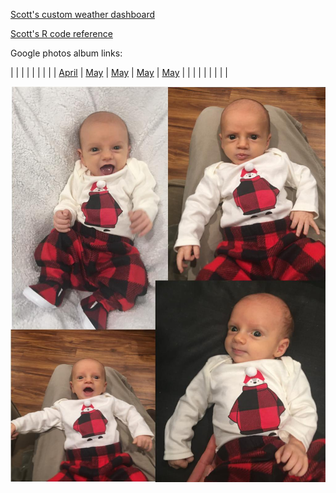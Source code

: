 [Scott's custom weather dashboard](docs/SRM_weather7.html)

[Scott's R code reference](docs/SRM_code.html)

Google photos album links:

|    |    |    |   |   |   |
|   | [April](https://photos.app.goo.gl/6VsoFErA5ABAhpYe9)  |   [May](https://photos.app.goo.gl/ru4sv9hsiUfS3ew47) | [May](https://photos.app.goo.gl/ru4sv9hsiUfS3ew47) | [May](https://photos.app.goo.gl/ru4sv9hsiUfS3ew47) | [May](https://photos.app.goo.gl/ru4sv9hsiUfS3ew47) |    |
|   |   |   |   |   |   |

![mythumb](images/xmas_4_50778903923_o.jpg "hover text here")

